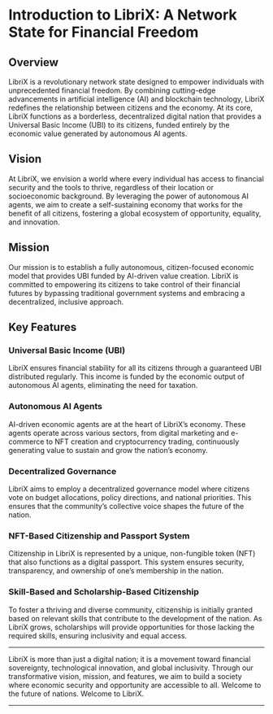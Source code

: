 # Introduction to LibriX: A Network State for Financial Freedom

## Overview

LibriX is a revolutionary network state designed to empower individuals with unprecedented financial freedom. By combining cutting-edge advancements in artificial intelligence (AI) and blockchain technology, LibriX redefines the relationship between citizens and the economy. At its core, LibriX functions as a borderless, decentralized digital nation that provides a Universal Basic Income (UBI) to its citizens, funded entirely by the economic value generated by autonomous AI agents.

## Vision

At LibriX, we envision a world where every individual has access to financial security and the tools to thrive, regardless of their location or socioeconomic background. By leveraging the power of autonomous AI agents, we aim to create a self-sustaining economy that works for the benefit of all citizens, fostering a global ecosystem of opportunity, equality, and innovation.

## Mission

Our mission is to establish a fully autonomous, citizen-focused economic model that provides UBI funded by AI-driven value creation. LibriX is committed to empowering its citizens to take control of their financial futures by bypassing traditional government systems and embracing a decentralized, inclusive approach.

## Key Features

### Universal Basic Income (UBI)

LibriX ensures financial stability for all its citizens through a guaranteed UBI distributed regularly. This income is funded by the economic output of autonomous AI agents, eliminating the need for taxation.

### Autonomous AI Agents

AI-driven economic agents are at the heart of LibriX’s economy. These agents operate across various sectors, from digital marketing and e-commerce to NFT creation and cryptocurrency trading, continuously generating value to sustain and grow the nation’s economy.

### Decentralized Governance

LibriX aims to employ a decentralized governance model where citizens vote on budget allocations, policy directions, and national priorities. This ensures that the community’s collective voice shapes the future of the nation.

### NFT-Based Citizenship and Passport System

Citizenship in LibriX is represented by a unique, non-fungible token (NFT) that also functions as a digital passport. This system ensures security, transparency, and ownership of one’s membership in the nation.

### Skill-Based and Scholarship-Based Citizenship

To foster a thriving and diverse community, citizenship is initially granted based on relevant skills that contribute to the development of the nation. As LibriX grows, scholarships will provide opportunities for those lacking the required skills, ensuring inclusivity and equal access.

---

LibriX is more than just a digital nation; it is a movement toward financial sovereignty, technological innovation, and global inclusivity. Through our transformative vision, mission, and features, we aim to build a society where economic security and opportunity are accessible to all. Welcome to the future of nations. Welcome to LibriX.

---
